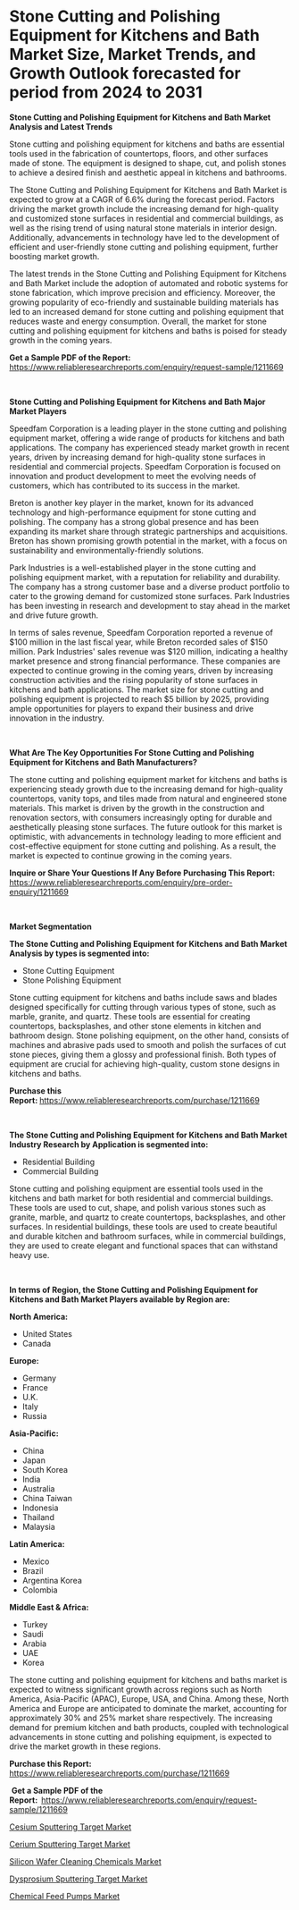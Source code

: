 <p><h1>Stone Cutting and Polishing Equipment for Kitchens and Bath Market Size, Market Trends, and Growth Outlook forecasted for period from 2024 to 2031</h1></p><p><strong>Stone Cutting and Polishing Equipment for Kitchens and Bath Market Analysis and Latest Trends</strong></p>
<p><p>Stone cutting and polishing equipment for kitchens and baths are essential tools used in the fabrication of countertops, floors, and other surfaces made of stone. The equipment is designed to shape, cut, and polish stones to achieve a desired finish and aesthetic appeal in kitchens and bathrooms.</p><p>The Stone Cutting and Polishing Equipment for Kitchens and Bath Market is expected to grow at a CAGR of 6.6% during the forecast period. Factors driving the market growth include the increasing demand for high-quality and customized stone surfaces in residential and commercial buildings, as well as the rising trend of using natural stone materials in interior design. Additionally, advancements in technology have led to the development of efficient and user-friendly stone cutting and polishing equipment, further boosting market growth.</p><p>The latest trends in the Stone Cutting and Polishing Equipment for Kitchens and Bath Market include the adoption of automated and robotic systems for stone fabrication, which improve precision and efficiency. Moreover, the growing popularity of eco-friendly and sustainable building materials has led to an increased demand for stone cutting and polishing equipment that reduces waste and energy consumption. Overall, the market for stone cutting and polishing equipment for kitchens and baths is poised for steady growth in the coming years.</p></p>
<p><strong>Get a Sample PDF of the Report:&nbsp;</strong> <a href="https://www.reliableresearchreports.com/enquiry/request-sample/1211669">https://www.reliableresearchreports.com/enquiry/request-sample/1211669</a></p>
<p>&nbsp;</p>
<p><strong>Stone Cutting and Polishing Equipment for Kitchens and Bath Major Market Players</strong></p>
<p><p>Speedfam Corporation is a leading player in the stone cutting and polishing equipment market, offering a wide range of products for kitchens and bath applications. The company has experienced steady market growth in recent years, driven by increasing demand for high-quality stone surfaces in residential and commercial projects. Speedfam Corporation is focused on innovation and product development to meet the evolving needs of customers, which has contributed to its success in the market.</p><p>Breton is another key player in the market, known for its advanced technology and high-performance equipment for stone cutting and polishing. The company has a strong global presence and has been expanding its market share through strategic partnerships and acquisitions. Breton has shown promising growth potential in the market, with a focus on sustainability and environmentally-friendly solutions.</p><p>Park Industries is a well-established player in the stone cutting and polishing equipment market, with a reputation for reliability and durability. The company has a strong customer base and a diverse product portfolio to cater to the growing demand for customized stone surfaces. Park Industries has been investing in research and development to stay ahead in the market and drive future growth.</p><p>In terms of sales revenue, Speedfam Corporation reported a revenue of $100 million in the last fiscal year, while Breton recorded sales of $150 million. Park Industries' sales revenue was $120 million, indicating a healthy market presence and strong financial performance. These companies are expected to continue growing in the coming years, driven by increasing construction activities and the rising popularity of stone surfaces in kitchens and bath applications. The market size for stone cutting and polishing equipment is projected to reach $5 billion by 2025, providing ample opportunities for players to expand their business and drive innovation in the industry.</p></p>
<p>&nbsp;</p>
<p><strong>What Are The Key Opportunities For Stone Cutting and Polishing Equipment for Kitchens and Bath Manufacturers?</strong></p>
<p><p>The stone cutting and polishing equipment market for kitchens and baths is experiencing steady growth due to the increasing demand for high-quality countertops, vanity tops, and tiles made from natural and engineered stone materials. This market is driven by the growth in the construction and renovation sectors, with consumers increasingly opting for durable and aesthetically pleasing stone surfaces. The future outlook for this market is optimistic, with advancements in technology leading to more efficient and cost-effective equipment for stone cutting and polishing. As a result, the market is expected to continue growing in the coming years.</p></p>
<p><strong>Inquire or Share Your Questions If Any Before Purchasing This Report:</strong> <a href="https://www.reliableresearchreports.com/enquiry/pre-order-enquiry/1211669">https://www.reliableresearchreports.com/enquiry/pre-order-enquiry/1211669</a></p>
<p>&nbsp;</p>
<p><strong>Market Segmentation</strong></p>
<p><strong>The Stone Cutting and Polishing Equipment for Kitchens and Bath Market Analysis by types is segmented into:</strong></p>
<p><ul><li>Stone Cutting Equipment</li><li>Stone Polishing Equipment</li></ul></p>
<p><p>Stone cutting equipment for kitchens and baths include saws and blades designed specifically for cutting through various types of stone, such as marble, granite, and quartz. These tools are essential for creating countertops, backsplashes, and other stone elements in kitchen and bathroom design. Stone polishing equipment, on the other hand, consists of machines and abrasive pads used to smooth and polish the surfaces of cut stone pieces, giving them a glossy and professional finish. Both types of equipment are crucial for achieving high-quality, custom stone designs in kitchens and baths.</p></p>
<p><strong>Purchase this Report:&nbsp;</strong><a href="https://www.reliableresearchreports.com/purchase/1211669">https://www.reliableresearchreports.com/purchase/1211669</a></p>
<p>&nbsp;</p>
<p><strong>The Stone Cutting and Polishing Equipment for Kitchens and Bath Market Industry Research by Application is segmented into:</strong></p>
<p><ul><li>Residential Building</li><li>Commercial Building</li></ul></p>
<p><p>Stone cutting and polishing equipment are essential tools used in the kitchens and bath market for both residential and commercial buildings. These tools are used to cut, shape, and polish various stones such as granite, marble, and quartz to create countertops, backsplashes, and other surfaces. In residential buildings, these tools are used to create beautiful and durable kitchen and bathroom surfaces, while in commercial buildings, they are used to create elegant and functional spaces that can withstand heavy use.</p></p>
<p>&nbsp;</p>
<p><strong>In terms of Region, the Stone Cutting and Polishing Equipment for Kitchens and Bath Market Players available by Region are:</strong></p>
<p>
    <p> <strong> North America: </strong>
        <ul>
            <li>United States</li>
            <li>Canada</li>
        </ul>
        </p> 
    <p> <strong> Europe: </strong>
        <ul>
            <li>Germany</li>
            <li>France</li>
            <li>U.K.</li>
            <li>Italy</li>
            <li>Russia</li>
        </ul>
        </p> 
    <p> <strong> Asia-Pacific: </strong>
        <ul>
            <li>China</li>
            <li>Japan</li>
            <li>South Korea</li>
            <li>India</li>
            <li>Australia</li>
            <li>China Taiwan</li>
            <li>Indonesia</li>
            <li>Thailand</li>
            <li>Malaysia</li>
        </ul>
        </p> 
    <p> <strong> Latin America: </strong>
        <ul>
            <li>Mexico</li>
            <li>Brazil</li>
            <li>Argentina Korea</li>
            <li>Colombia</li>
        </ul>
        </p> 
    <p> <strong> Middle East & Africa: </strong>
        <ul>
            <li>Turkey</li>
            <li>Saudi</li>
            <li>Arabia</li>
            <li>UAE</li>
            <li>Korea</li>
        </ul>
    </p>
    </p>
<p><p>The stone cutting and polishing equipment for kitchens and baths market is expected to witness significant growth across regions such as North America, Asia-Pacific (APAC), Europe, USA, and China. Among these, North America and Europe are anticipated to dominate the market, accounting for approximately 30% and 25% market share respectively. The increasing demand for premium kitchen and bath products, coupled with technological advancements in stone cutting and polishing equipment, is expected to drive the market growth in these regions.</p></p>
<p><strong>Purchase this Report: </strong><a href="https://www.reliableresearchreports.com/purchase/1211669">https://www.reliableresearchreports.com/purchase/1211669</a></p>
<p>&nbsp;<strong>Get a Sample PDF of the Report:&nbsp;&nbsp;</strong><a href="https://www.reliableresearchreports.com/enquiry/request-sample/1211669">https://www.reliableresearchreports.com/enquiry/request-sample/1211669</a></p>
<p><strong></strong></p>
<p><p><a href="https://medium.com/@clevehilll2023/cesium-sputtering-target-market-size-and-market-trends-complete-industry-overview-2024-to-2031-ca987cceeb11">Cesium Sputtering Target Market</a></p><p><a href="https://medium.com/@clevehilll2023/cerium-sputtering-target-market-research-report-its-history-and-forecast-2024-to-2031-a19db0237b21">Cerium Sputtering Target Market</a></p><p><a href="https://github.com/markusgodoy/Market-Research-Report-List-2/blob/main/silicon-wafer-cleaning-chemicals-market.md">Silicon Wafer Cleaning Chemicals Market</a></p><p><a href="https://medium.com/@clevehilll2023/dysprosium-sputtering-target-market-exploring-market-share-market-trends-and-future-growth-7da273469e12">Dysprosium Sputtering Target Market</a></p><p><a href="https://github.com/arionmp/Market-Research-Report-List-2/blob/main/chemical-feed-pumps-market.md">Chemical Feed Pumps Market</a></p></p>